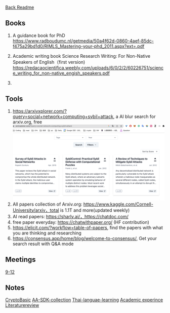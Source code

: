 [Back Readme](../README.md) 
## Books
1. A guidance book for PhD
https://www.radboudumc.nl/getmedia/50a4f62d-0860-4aef-85dc-f475a29bd1d0/RIMLS_Mastering-your-phd_2011.aspx?ext=.pdf

2. Academic writing book
   Science Research Writing: For Non-Native Speakers of English（first version)
   https://redacaocientifica.weebly.com/uploads/6/0/2/2/60226751/science_writing_for_non-native_engish_speakers.pdf
3. 

   


## Tools
1. https://arxivxplorer.com/?query=social+network+computing+sybil+attack, a AI blur search for arxiv.org, free
   ![](https://raw.githubusercontent.com/jhfnetboy/MarkDownImg/main/img/202309131122089.png)
2. All papers collection of Arxiv.org: https://www.kaggle.com/Cornell-University/arxiv，total is 1.1T and more(updated weekly)
3. AI read papers: https://sharly.ai/，https://chatdoc.com/
4. free paper everyday: https://chatwithpaper.org/ (HF contribution)
5. https://elicit.com/?workflow=table-of-papers, find the papers with what you are thinking and researching
6. https://consensus.app/home/blog/welcome-to-consensus/, Get your search result with Q&A mode 

## Meetings
 [9-12](../meetings.md)

## Notes
[CryptoBasic](CryptoBasic.md)
[AA-SDK-collection](AA-SDK-collection.md)
[Thai-languae-learning](Thai-languae-learning.md)
[Academic experince](experince.md)
[Literaturereview](LiteratureReview.md)
